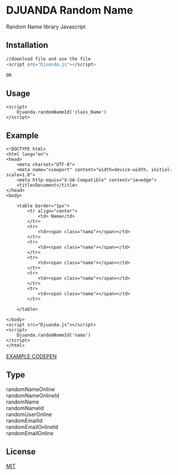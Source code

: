 # DJUANDA Random Name
Random Name library Javascript

## Installation



```bash
//download file and use the file
<script src="Djuanda.js"></script>

OR


```


## Usage

```
<script>
    Djuanda.randomNameId('class_Name')
</script>
```
## Example

```
<!DOCTYPE html>
<html lang="en">
<head>
    <meta charset="UTF-8">
    <meta name="viewport" content="width=device-width, initial-scale=1.0">
    <meta http-equiv="X-UA-Compatible" content="ie=edge">
    <title>Document</title>
</head>
<body>

    <table border="1px">
        <tr align="center">
            <td> Nama</td>
        </tr>
        <tr>
            <td><span class="nama"></span></td>
        </tr>
        <tr>
            <td><span class="nama"></span></td>
        </tr>
        <tr>
            <td><span class="nama"></span></td>
        </tr>
        <tr>
            <td><span class="nama"></span></td>
        </tr>
        <tr>
            <td><span class="nama"></span></td>
        </tr>
        
    </table>

</body>
<script src="Djuanda.js"></script>
<script>
    Djuanda.randomNameId('nama')
</script>
</html>
```
[EXAMPLE CODEPEN](https://codepen.io/hajidalakhtar/pen/mgdWVo)

## Type
randomNameOnline <br/> randomNameOnlineId <br/> randomName <br/>randomNameId<br/>randomUserOnline<br/> randomEmailId<br/> randomEmailOnlineId<br/> randomEmailOnline





## License


[MIT](https://choosealicense.com/licenses/mit/)


